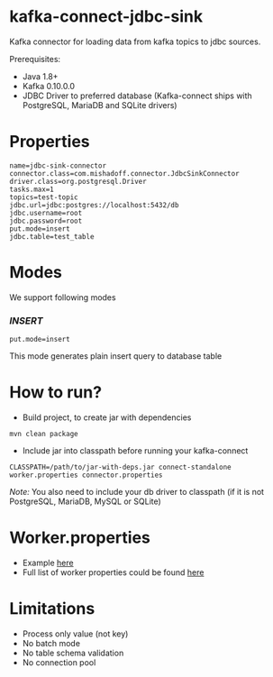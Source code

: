 # kafka-connect-jdbc-sink

Kafka connector for loading data from kafka topics to jdbc sources.

Prerequisites:
- Java 1.8+
- Kafka 0.10.0.0
- JDBC Driver to preferred database (Kafka-connect ships with PostgreSQL, MariaDB and SQLite drivers)

# Properties

```
name=jdbc-sink-connector
connector.class=com.mishadoff.connector.JdbcSinkConnector
driver.class=org.postgresql.Driver
tasks.max=1
topics=test-topic
jdbc.url=jdbc:postgres://localhost:5432/db
jdbc.username=root
jdbc.password=root
put.mode=insert
jdbc.table=test_table
```

# Modes

We support following modes

### *INSERT*

```
put.mode=insert
```

This mode generates plain insert query to database table

# How to run?

- Build project, to create jar with dependencies
 
```
mvn clean package
```

- Include jar into classpath before running your kafka-connect

```
CLASSPATH=/path/to/jar-with-deps.jar connect-standalone worker.properties connector.properties
```

*Note:* You also need to include your db driver to classpath (if it is not PostgreSQL, MariaDB, MySQL or SQLite) 

# Worker.properties

- Example [here](src/main/resources/worker.properties)
- Full list of worker properties could be found [here](http://kafka.apache.org/documentation.html#connectconfigs)

# Limitations

- Process only value (not key)
- No batch mode
- No table schema validation
- No connection pool